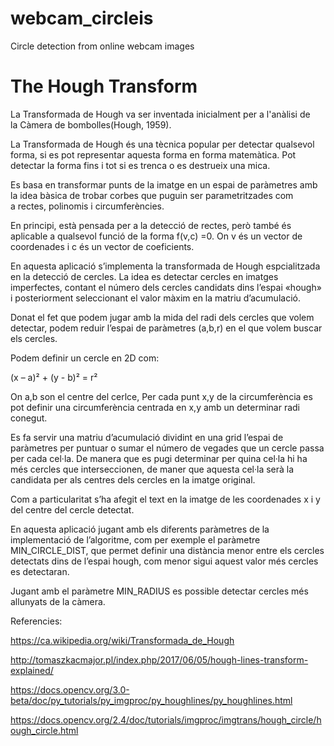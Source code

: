# webcam_circleis
Circle detection from online webcam images

# The Hough Transform

La Transformada de Hough va ser inventada inicialment per a l'anàlisi de la Càmera de bombolles(Hough, 1959).

La Transformada de Hough és una tècnica popular per detectar qualsevol forma, si es pot representar aquesta forma en forma matemàtica. Pot detectar la forma fins i tot si es trenca o es destrueix una mica.

Es basa en transformar punts de la imatge en un espai de paràmetres amb la idea bàsica de trobar corbes que puguin ser parametritzades com a rectes, polinomis i circumferències.

En principi, està pensada per a la detecció de rectes, però també és aplicable a qualsevol funció de la forma f(v,c) =0. On v és un vector de coordenades i c és un vector de coeficients.

En aquesta aplicació s’implementa la transformada de Hough espcialitzada en la detecció de cercles. La idea es detectar cercles en imatges imperfectes, contant el número dels cercles candidats dins l’espai «hough» i posteriorment seleccionant el valor màxim en la matriu d’acumulació.

Donat el fet que podem jugar amb la mida del radi dels cercles que volem detectar, podem reduir l’espai de paràmetres (a,b,r) en el que volem buscar els cercles. 

Podem definir un cercle en 2D com:

 (x – a)² + (y - b)² = r²

On a,b son el centre del cerlce,  Per cada punt x,y de la circumferència es pot definir una circumferència centrada en x,y amb un determinar radi conegut.

Es fa servir una matriu d’acumulació dividint en una grid l’espai de paràmetres per puntuar o sumar el número de vegades que un cercle passa per cada cel·la. De manera que es pugi determinar per quina cel·la hi ha més cercles que interseccionen,  de maner que aquesta cel·la serà la candidata per als centres dels cercles en la imatge original. 

Com a particularitat s’ha afegit el text en la imatge de les coordenades x i y del centre del cercle detectat.

En aquesta aplicació jugant amb els diferents paràmetres de la implementació de l’algoritme, com per exemple el paràmetre MIN_CIRCLE_DIST, que permet definir una distància menor entre els cercles detectats dins de l’espai hough, com menor sigui aquest valor més cercles es detectaran. 

Jugant amb el paràmetre MIN_RADIUS es possible detectar cercles més allunyats de la càmera.

Referencies:

https://ca.wikipedia.org/wiki/Transformada_de_Hough

http://tomaszkacmajor.pl/index.php/2017/06/05/hough-lines-transform-explained/

https://docs.opencv.org/3.0-beta/doc/py_tutorials/py_imgproc/py_houghlines/py_houghlines.html

https://docs.opencv.org/2.4/doc/tutorials/imgproc/imgtrans/hough_circle/hough_circle.html
